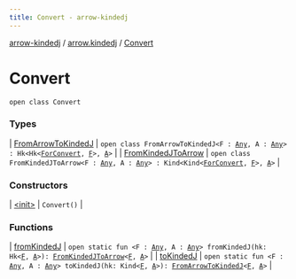 ```yaml
---
title: Convert - arrow-kindedj
---
```


[arrow-kindedj](../../index.html) / [arrow.kindedj](../index.html) / [Convert](./index.html)

# Convert

`open class Convert`

### Types

| [FromArrowToKindedJ](-from-arrow-to-kinded-j/index.html) | `open class FromArrowToKindedJ<F : `[`Any`](https://kotlinlang.org/api/latest/jvm/stdlib/kotlin/-any/index.html)`, A : `[`Any`](https://kotlinlang.org/api/latest/jvm/stdlib/kotlin/-any/index.html)`> : Hk<Hk<`[`ForConvert`](../-for-convert.html)`, `[`F`](-from-arrow-to-kinded-j/index.html#F)`>, `[`A`](-from-arrow-to-kinded-j/index.html#A)`>` |
| [FromKindedJToArrow](-from-kinded-j-to-arrow/index.html) | `open class FromKindedJToArrow<F : `[`Any`](https://kotlinlang.org/api/latest/jvm/stdlib/kotlin/-any/index.html)`, A : `[`Any`](https://kotlinlang.org/api/latest/jvm/stdlib/kotlin/-any/index.html)`> : Kind<Kind<`[`ForConvert`](../-for-convert.html)`, `[`F`](-from-kinded-j-to-arrow/index.html#F)`>, `[`A`](-from-kinded-j-to-arrow/index.html#A)`>` |

### Constructors

| [&lt;init&gt;](-init-.html) | `Convert()` |

### Functions

| [fromKindedJ](from-kinded-j.html) | `open static fun <F : `[`Any`](https://kotlinlang.org/api/latest/jvm/stdlib/kotlin/-any/index.html)`, A : `[`Any`](https://kotlinlang.org/api/latest/jvm/stdlib/kotlin/-any/index.html)`> fromKindedJ(hk: Hk<`[`F`](from-kinded-j.html#F)`, `[`A`](from-kinded-j.html#A)`>): `[`FromKindedJToArrow`](-from-kinded-j-to-arrow/index.html)`<`[`F`](from-kinded-j.html#F)`, `[`A`](from-kinded-j.html#A)`>` |
| [toKindedJ](to-kinded-j.html) | `open static fun <F : `[`Any`](https://kotlinlang.org/api/latest/jvm/stdlib/kotlin/-any/index.html)`, A : `[`Any`](https://kotlinlang.org/api/latest/jvm/stdlib/kotlin/-any/index.html)`> toKindedJ(hk: Kind<`[`F`](to-kinded-j.html#F)`, `[`A`](to-kinded-j.html#A)`>): `[`FromArrowToKindedJ`](-from-arrow-to-kinded-j/index.html)`<`[`F`](to-kinded-j.html#F)`, `[`A`](to-kinded-j.html#A)`>` |

